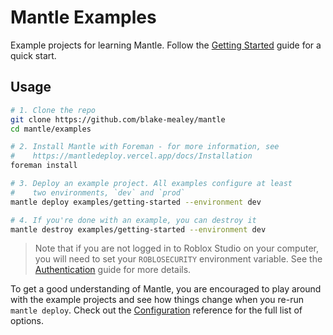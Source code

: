 # Mantle Examples

Example projects for learning Mantle. Follow the [Getting
Started](https://mantledeploy.vercel.app/docs/getting-started) guide for a quick start.

## Usage

```sh
# 1. Clone the repo
git clone https://github.com/blake-mealey/mantle
cd mantle/examples

# 2. Install Mantle with Foreman - for more information, see
#    https://mantledeploy.vercel.app/docs/Installation
foreman install

# 3. Deploy an example project. All examples configure at least
#    two environments, `dev` and `prod`
mantle deploy examples/getting-started --environment dev

# 4. If you're done with an example, you can destroy it
mantle destroy examples/getting-started --environment dev
```

> Note that if you are not logged in to Roblox Studio on your computer, you will need to set your
> `ROBLOSECURITY` environment variable. See the
> [Authentication](https://mantledeploy.vercel.app/docs/Authentication) guide for more details.

To get a good understanding of Mantle, you are encouraged to play around with the example projects
and see how things change when you re-run `mantle deploy`. Check out the
[Configuration](https://mantledeploy.vercel.app/docs/Configuration) reference for the full list of
options.
